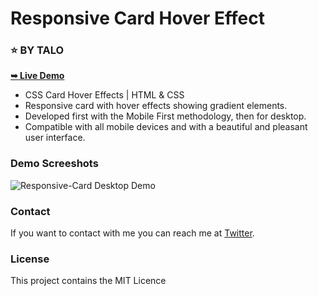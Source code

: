 # Responsive Card Hover Effect
### ⭐ BY TALO

<a href="https://alphaotuken.github.io/Responsive-Hover-Card/"><strong>➥ Live Demo</strong></a>

- CSS Card Hover Effects | HTML & CSS
- Responsive card with hover effects showing gradient elements.
- Developed first with the Mobile First methodology, then for desktop.
- Compatible with all mobile devices and with a beautiful and pleasant user interface.

### Demo Screeshots

![Responsive-Card Desktop Demo](https://user-images.githubusercontent.com/100890340/236663618-f76194c8-f0d5-49e0-b49a-9d57206f3bd5.png)

### Contact

If you want to contact with me you can reach me at [Twitter](https://www.twitter.com/taloisik).

### License

This project contains the MIT Licence 
